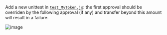 
Add a new unittest in [`test_MyToken.js`](./test/test_MyToken.js):
the first approval should be overriden by the following approval (if any) and transfer beyond this amount will result in a failure.

![image](https://user-images.githubusercontent.com/7630809/134065063-6855d690-2928-4aef-a2d0-d8138442f1cd.png)
